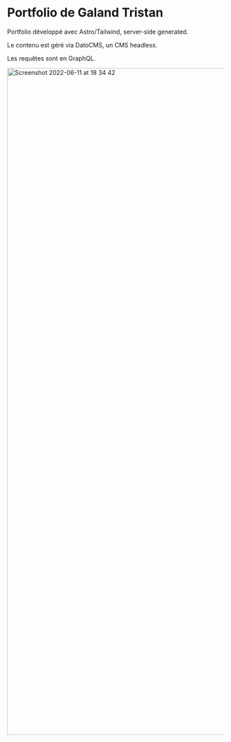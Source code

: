 # Portfolio de Galand Tristan

Portfolio développé avec Astro/Tailwind, server-side generated.

Le contenu est géré via DatoCMS, un CMS headless. 

Les requêtes sont en GraphQL.

<img width="1552" alt="Screenshot 2022-06-11 at 18 34 42" src="https://user-images.githubusercontent.com/45077541/173196699-4de57082-57ef-4238-a70b-c7a38973ca6a.png">
